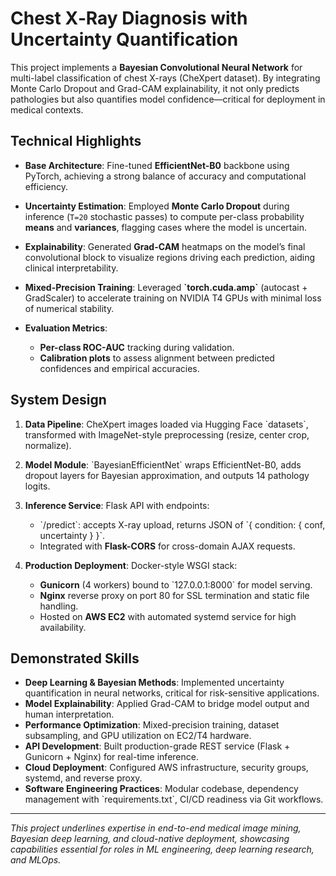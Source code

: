 # Chest X‑Ray Diagnosis with Uncertainty Quantification

This project implements a **Bayesian Convolutional Neural Network** for multi-label classification of chest X-rays (CheXpert dataset). By integrating Monte Carlo Dropout and Grad-CAM explainability, it not only predicts pathologies but also quantifies model confidence—critical for deployment in medical contexts.

## Technical Highlights

* **Base Architecture**: Fine-tuned **EfficientNet-B0** backbone using PyTorch, achieving a strong balance of accuracy and computational efficiency.
* **Uncertainty Estimation**: Employed **Monte Carlo Dropout** during inference (`T=20` stochastic passes) to compute per-class probability **means** and **variances**, flagging cases where the model is uncertain.
* **Explainability**: Generated **Grad-CAM** heatmaps on the model’s final convolutional block to visualize regions driving each prediction, aiding clinical interpretability.
* **Mixed-Precision Training**: Leveraged **\`torch.cuda.amp\`** (autocast + GradScaler) to accelerate training on NVIDIA T4 GPUs with minimal loss of numerical stability.
* **Evaluation Metrics**:

  * **Per-class ROC-AUC** tracking during validation.
  * **Calibration plots** to assess alignment between predicted confidences and empirical accuracies.

## System Design

1. **Data Pipeline**: CheXpert images loaded via Hugging Face \`datasets\`, transformed with ImageNet-style preprocessing (resize, center crop, normalize).  
2. **Model Module**: \`BayesianEfficientNet\` wraps EfficientNet-B0, adds dropout layers for Bayesian approximation, and outputs 14 pathology logits.  
3. **Inference Service**: Flask API with endpoints:

   * \`/predict\`: accepts X-ray upload, returns JSON of \`{ condition: { conf, uncertainty } }\`.  
   * Integrated with **Flask-CORS** for cross-domain AJAX requests.  
4. **Production Deployment**: Docker-style WSGI stack:

   * **Gunicorn** (4 workers) bound to \`127.0.0.1:8000\` for model serving.  
   * **Nginx** reverse proxy on port 80 for SSL termination and static file handling.  
   * Hosted on **AWS EC2** with automated systemd service for high availability.

## Demonstrated Skills

* **Deep Learning & Bayesian Methods**: Implemented uncertainty quantification in neural networks, critical for risk-sensitive applications.  
* **Model Explainability**: Applied Grad-CAM to bridge model output and human interpretation.  
* **Performance Optimization**: Mixed-precision training, dataset subsampling, and GPU utilization on EC2/T4 hardware.  
* **API Development**: Built production-grade REST service (Flask + Gunicorn + Nginx) for real-time inference.  
* **Cloud Deployment**: Configured AWS infrastructure, security groups, systemd, and reverse proxy.  
* **Software Engineering Practices**: Modular codebase, dependency management with \`requirements.txt\`, CI/CD readiness via Git workflows.

---

*This project underlines expertise in end-to-end medical image mining, Bayesian deep learning, and cloud-native deployment, showcasing capabilities essential for roles in ML engineering, deep learning research, and MLOps.*
